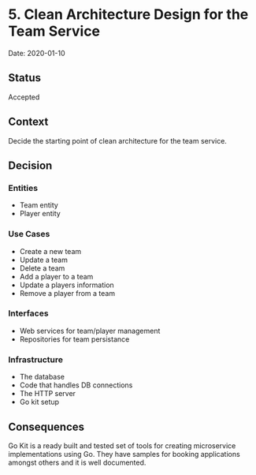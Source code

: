# 5. Clean Architecture Design for the Team Service

Date: 2020-01-10

## Status

Accepted

## Context

Decide the starting point of clean architecture for the team service.

## Decision

### Entities
- Team entity
- Player entity

### Use Cases
- Create a new team
- Update a team
- Delete a team
- Add a player to a team
- Update a players information
- Remove a player from a team

### Interfaces
- Web services for team/player management
- Repositories for team persistance

### Infrastructure
- The database
- Code that handles DB connections
- The HTTP server
- Go kit setup

## Consequences

Go Kit is a ready built and tested set of tools for creating microservice implementations using Go. They have samples for booking applications amongst others and it is well documented.
